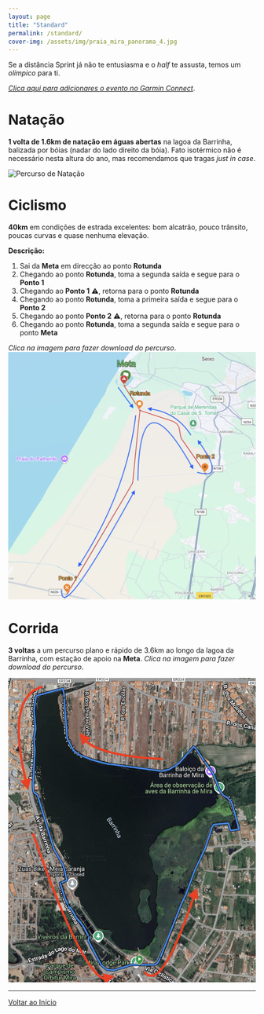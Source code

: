 ```yaml
---
layout: page
title: "Standard"
permalink: /standard/
cover-img: /assets/img/praia_mira_panorama_4.jpg
---
```


Se a distância Sprint já não te entusiasma e o *half* te assusta, temos um *olímpico* para ti.

[*Clica aqui para adicionares o evento no Garmin Connect*](https://connect.garmin.com/modern/event/d0ed0287-e04f-4682-9d79-2e1d276d0178).

# Natação

**1 volta de 1.6km de natação em águas abertas** na lagoa da Barrinha, balizada por bóias (nadar do lado direito da bóia). Fato isotérmico não é necessário nesta altura do ano, mas recomendamos que tragas *just in case*.

<img src="/assets/img/standard_swim_map.png" alt="Percurso de Natação">

# Ciclismo

**40km** em condições de estrada excelentes: bom alcatrão, pouco trânsito, poucas curvas e quase nenhuma elevação.

**Descrição:**

1. Sai da **Meta** em direcção ao ponto **Rotunda**
2. Chegando ao ponto **Rotunda**, toma a segunda saída e segue para o **Ponto 1**
3. Chegando ao **Ponto 1** ⚠️, retorna para o ponto **Rotunda**
4. Chegando ao ponto **Rotunda**, toma a primeira saída e segue para o **Ponto 2**
5. Chegando ao ponto **Ponto 2**  ⚠️, retorna para o ponto **Rotunda**
6. Chegando ao ponto **Rotunda**, toma a segunda saída e segue para o ponto **Meta**

*Clica na imagem para fazer download do percurso*.
<a href="/assets/courses/trizua_bike_standard.fit" title="Descarregar ficheiro FIT do percurso de Ciclismo">
    <img src="/assets/img/standard_bike_map.png">
</a>

# Corrida

**3 voltas** a um percurso plano e rápido de 3.6km ao longo da lagoa da Barrinha, com estação de apoio na **Meta**. *Clica na imagem para fazer download do percurso*.

<a href="/assets/courses/trizua_run_standard.fit"  title="Descarregar ficheiro FIT do percurso de Corrida">
    <img src="/assets/img/standard_run_map.png">
</a>

---

[Voltar ao Início](/)

